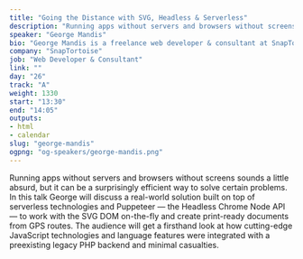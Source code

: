 ```yaml
---
title: "Going the Distance with SVG, Headless & Serverless"
description: "Running apps without servers and browsers without screens sounds a little absurd, but it can be a surprisingly efficient way to solve certain problems."
speaker: "George Mandis"
bio: "George Mandis is a freelance web developer & consultant at SnapTortoise, frequent traveler and occasional educator based primarily out of Portland, Oregon. He’s worked with startups, professional sports teams, small businesses and individuals but excels at helping people find elegant solutions for their projects. He spent a year living as a digital nomad, inadvertently cheated at a marathon in North Korea and has spoken and led workshops at a number of JavaScript & technology conferences including JSFoo, Teardown, HolyJS and FullStack London."
company: "SnapTortoise"
job: "Web Developer & Consultant"
link: ""
day: "26"
track: "A"
weight: 1330
start: "13:30"
end: "14:05"
outputs:
- html
- calendar
slug: "george-mandis"
ogpng: "og-speakers/george-mandis.png"
---
```


Running apps without servers and browsers without screens sounds a little absurd, but it can be a surprisingly efficient way to solve certain problems. In this talk George will discuss a real-world solution built on top of serverless technologies and Puppeteer — the Headless Chrome Node API — to work with the SVG DOM on-the-fly and create print-ready documents from GPS routes. The audience will get a firsthand look at how cutting-edge JavaScript technologies and language features were integrated with a preexisting legacy PHP backend and minimal casualties.
